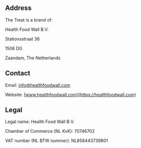 ## Address

The Treat is a brand of:

Health Food Wall B.V.

Stationsstraat 36

1506 DG

Zaandam, The Netherlands

## Contact

Email: [info@healthfoodwall.com](mailto:info@healthfoodwall.com)

Website: [www.healthfoodwall.com](https://healthfoodwall.com)

## Legal

Legal name: Health Food Wall B.V.

Chamber of Commerce (NL KvK): 70746702

VAT number (NL BTW nummer): NL858443739B01
